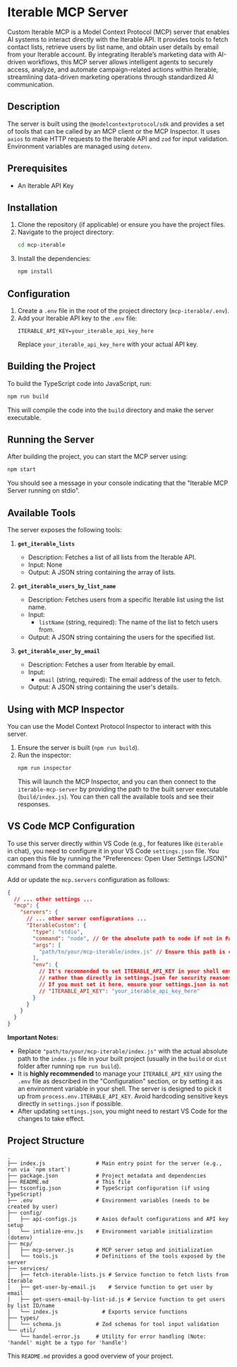 # Iterable MCP Server

Custom Iterable MCP is a Model Context Protocol (MCP) server that enables AI systems to interact directly with the Iterable API. It provides tools to fetch contact lists, retrieve users by list name, and obtain user details by email from your Iterable account.
By integrating Iterable’s marketing data with AI-driven workflows, this MCP server allows intelligent agents to securely access, analyze, and automate campaign-related actions within Iterable, streamlining data-driven marketing operations through standardized AI communication.

## Description

The server is built using the `@modelcontextprotocol/sdk` and provides a set of tools that can be called by an MCP client or the MCP Inspector. It uses `axios` to make HTTP requests to the Iterable API and `zod` for input validation. Environment variables are managed using `dotenv`.

## Prerequisites
*   An Iterable API Key

## Installation

1.  Clone the repository (if applicable) or ensure you have the project files.
2.  Navigate to the project directory:
    ```sh
    cd mcp-iterable
    ```
3.  Install the dependencies:
    ```sh
    npm install
    ```

## Configuration

1.  Create a `.env` file in the root of the project directory (`mcp-iterable/.env`).
2.  Add your Iterable API key to the `.env` file:
    ```env
    ITERABLE_API_KEY=your_iterable_api_key_here
    ```
    Replace `your_iterable_api_key_here` with your actual API key.

## Building the Project

To build the TypeScript code into JavaScript, run:
```sh
npm run build
```
This will compile the code into the `build` directory and make the server executable.

## Running the Server

After building the project, you can start the MCP server using:

```sh
npm start
```
You should see a message in your console indicating that the "Iterable MCP Server running on stdio".

## Available Tools

The server exposes the following tools:

1.  **`get_iterable_lists`**
    *   Description: Fetches a list of all lists from the Iterable API.
    *   Input: None
    *   Output: A JSON string containing the array of lists.

2.  **`get_iterable_users_by_list_name`**
    *   Description: Fetches users from a specific Iterable list using the list name.
    *   Input:
        *   `listName` (string, required): The name of the list to fetch users from.
    *   Output: A JSON string containing the users for the specified list.

3.  **`get_iterable_user_by_email`**
    *   Description: Fetches a user from Iterable by email.
    *   Input:
        *   `email` (string, required): The email address of the user to fetch.
    *   Output: A JSON string containing the user's details.

## Using with MCP Inspector

You can use the Model Context Protocol Inspector to interact with this server.

1.  Ensure the server is built (`npm run build`).
2.  Run the inspector:
    ```sh
    npm run inspector
    ```
    This will launch the MCP Inspector, and you can then connect to the `iterable-mcp-server` by providing the path to the built server executable (`build/index.js`). You can then call the available tools and see their responses.

## VS Code MCP Configuration

To use this server directly within VS Code (e.g., for features like `@iterable` in chat), you need to configure it in your VS Code `settings.json` file. You can open this file by running the "Preferences: Open User Settings (JSON)" command from the command palette.

Add or update the `mcp.servers` configuration as follows:

```json
{
  // ... other settings ...
  "mcp": {
    "servers": {
      // ... other server configurations ...
      "IterableCustom": {
        "type": "stdio",
        "command": "node", // Or the absolute path to node if not in PATH
        "args": [
          "path/to/your/mcp-iterable/index.js" // Ensure this path is correct for your system
        ],
        "env": {
          // It's recommended to set ITERABLE_API_KEY in your shell environment or .env file
          // rather than directly in settings.json for security reasons.
          // If you must set it here, ensure your settings.json is not committed to version control.
          // "ITERABLE_API_KEY": "your_iterable_api_key_here"
        }
      }
    }
  }
}
```

**Important Notes:**
*   Replace `"path/to/your/mcp-iterable/index.js"` with the actual absolute path to the `index.js` file in your built project (usually in the `build` or `dist` folder after running `npm run build`).
*   It is **highly recommended** to manage your `ITERABLE_API_KEY` using the `.env` file as described in the "Configuration" section, or by setting it as an environment variable in your shell. The server is designed to pick it up from `process.env.ITERABLE_API_KEY`. Avoid hardcoding sensitive keys directly in `settings.json` if possible.
*   After updating `settings.json`, you might need to restart VS Code for the changes to take effect.

## Project Structure

```
.
├── index.js                # Main entry point for the server (e.g., run via `npm start`)
├── package.json            # Project metadata and dependencies
├── README.md               # This file
├── tsconfig.json           # TypeScript configuration (if using TypeScript)
├── .env                    # Environment variables (needs to be created by user)
├── config/
│   ├── api-configs.js      # Axios default configurations and API key setup
│   └── intialize-env.js    # Environment variable initialization (dotenv)
├── mcp/
│   ├── mcp-server.js       # MCP server setup and initialization
│   └── tools.js            # Definitions of the tools exposed by the server
├── services/
│   ├── fetch-iterable-lists.js # Service function to fetch lists from Iterable
│   ├── get-user-by-email.js    # Service function to get user by email
│   ├── get-users-email-by-list-id.js # Service function to get users by list ID/name
│   └── index.js              # Exports service functions
├── types/
│   └── schema.js           # Zod schemas for tool input validation
└── util/
    └── handel-error.js     # Utility for error handling (Note: 'handel' might be a typo for 'handle')
```

This `README.md` provides a good overview of your project.
